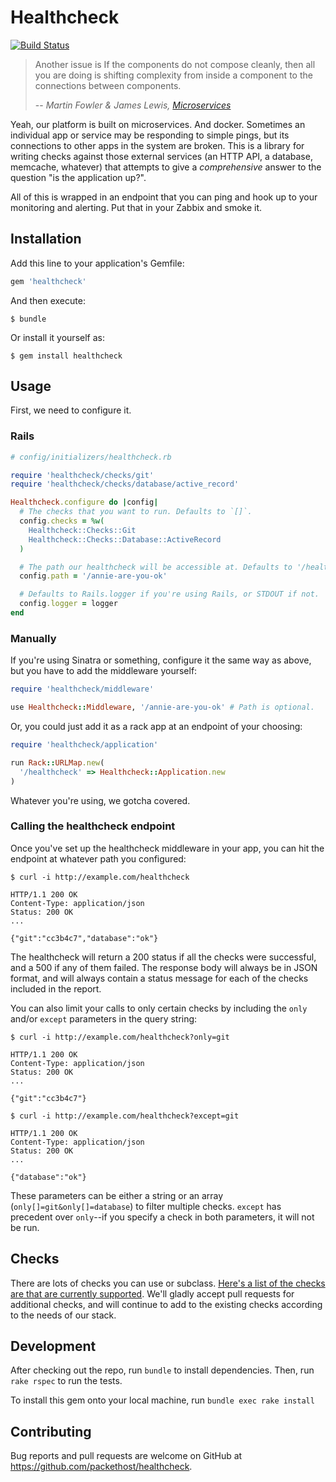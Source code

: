 # Healthcheck

[![Build Status](https://travis-ci.org/packethost/healthcheck-rb.svg)](https://travis-ci.org/packethost/healthcheck-rb)

> Another issue is If the components do not compose cleanly, then all you are doing is shifting complexity from inside a component to the connections between components.
>
> -- <cite>Martin Fowler & James Lewis, [Microservices](http://martinfowler.com/articles/microservices.html)</cite>

Yeah, our platform is built on microservices. And docker. Sometimes an
individual app or service may be responding to simple pings, but its
connections to other apps in the system are broken. This is a library for
writing checks against those external services (an HTTP API, a database,
memcache, whatever) that attempts to give a _comprehensive_ answer to the
question "is the application up?".

All of this is wrapped in an endpoint that you can ping and hook up to your
monitoring and alerting. Put that in your Zabbix and smoke it.

## Installation

Add this line to your application's Gemfile:

```ruby
gem 'healthcheck'
```

And then execute:

    $ bundle

Or install it yourself as:

    $ gem install healthcheck

## Usage

First, we need to configure it.

### Rails

```ruby
# config/initializers/healthcheck.rb

require 'healthcheck/checks/git'
require 'healthcheck/checks/database/active_record'

Healthcheck.configure do |config|
  # The checks that you want to run. Defaults to `[]`.
  config.checks = %w(
    Healthcheck::Checks::Git
    Healthcheck::Checks::Database::ActiveRecord
  )

  # The path our healthcheck will be accessible at. Defaults to '/healthcheck'.
  config.path = '/annie-are-you-ok'

  # Defaults to Rails.logger if you're using Rails, or STDOUT if not.
  config.logger = logger
end
```

### Manually

If you're using Sinatra or something, configure it the same way as above, but
you have to add the middleware yourself:

```ruby
require 'healthcheck/middleware'

use Healthcheck::Middleware, '/annie-are-you-ok' # Path is optional.
```

Or, you could just add it as a rack app at an endpoint of your choosing:

```ruby
require 'healthcheck/application'

run Rack::URLMap.new(
  '/healthcheck' => Healthcheck::Application.new
)
```

Whatever you're using, we gotcha covered.

### Calling the healthcheck endpoint

Once you've set up the healthcheck middleware in your app, you can hit the
endpoint at whatever path you configured:

```
$ curl -i http://example.com/healthcheck

HTTP/1.1 200 OK
Content-Type: application/json
Status: 200 OK
...

{"git":"cc3b4c7","database":"ok"}
```

The healthcheck will return a 200 status if all the checks were successful, and
a 500 if any of them failed. The response body will always be in JSON format,
and will always contain a status message for each of the checks included in the
report.

You can also limit your calls to only certain checks by including the `only`
and/or `except` parameters in the query string:

```
$ curl -i http://example.com/healthcheck?only=git

HTTP/1.1 200 OK
Content-Type: application/json
Status: 200 OK
...

{"git":"cc3b4c7"}

$ curl -i http://example.com/healthcheck?except=git

HTTP/1.1 200 OK
Content-Type: application/json
Status: 200 OK
...

{"database":"ok"}
```

These parameters can be either a string or an array
(`only[]=git&only[]=database`) to filter multiple checks. `except` has
precedent over `only`--if you specify a check in both parameters, it will not
be run.

## Checks

There are lots of checks you can use or subclass. [Here's a list of the checks
are that are currently supported](https://github.com/packethost/healthcheck-rb/tree/master/lib/healthcheck/checks). We'll gladly accept pull requests for additional checks, and will continue to add to the existing checks according to the needs of our stack.

## Development

After checking out the repo, run `bundle` to install dependencies. Then, run `rake rspec` to run the tests.

To install this gem onto your local machine, run `bundle exec rake install`

## Contributing

Bug reports and pull requests are welcome on GitHub at https://github.com/packethost/healthcheck.
